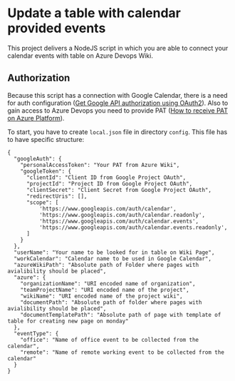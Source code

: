 # Update a table with calendar provided events

This project delivers a NodeJS script in which you are able to connect your calendar events with table on Azure Devops Wiki. 

## Authorization
Because this script has a connection with Google Calendar, there is a need for auth configuration ([Get Google API authorization using OAuth2](https://developers.google.com/calendar/auth)). Also to gain access to Azure Devops you need to provide PAT ([How to receive PAT on Azure Platform](https://docs.microsoft.com/en-us/azure/devops/organizations/accounts/use-personal-access-tokens-to-authenticate?view=azure-devops)).

To start, you have to create `local.json` file in directory `config`. This file has to have specific structure:
```
{
  "googleAuth": {
    "personalAccessToken": "Your PAT from Azure Wiki",
    "googleToken": {
      "clientId": "Client ID from Google Project OAuth",
      "projectId": "Project ID from Google Project OAuth",
      "clientSecret": "Client Secret from Google Project OAuth",
      "redirectUris": [],
      "scope": [
          'https://www.googleapis.com/auth/calendar',
          'https://www.googleapis.com/auth/calendar.readonly',
          'https://www.googleapis.com/auth/calendar.events',
          'https://www.googleapis.com/auth/calendar.events.readonly',
      ]
    }
  },
  "userName": "Your name to be looked for in table on Wiki Page",
  "workCalendar": "Calendar name to be used in Google Calendar",
  "azureWikiPath": "Absolute path of Folder where pages with avialibility should be placed",
  "azure": {
    "organizationName": "URI encoded name of organization",
    "teamProjectName": "URI encoded name of the project",
    "wikiName": "URI encoded name of the project wiki",
    "documentPath": "Absolute path of folder where pages with avialibility should be placed",
    "documentTemplatePath": "Absolute path of page with template of table for creating new page on monday"
  },
  "eventType": {
    "office": "Name of office event to be collected from the calendar",
    "remote": "Name of remote working event to be collected from the calendar"
  }
}

```
